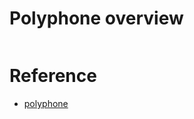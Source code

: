 <!--
{
  "title": "Soundfont",
  "date": "2017-08-07T07:49:59+09:00",
  "category": "",
  "tags": [],
  "draft": true
}
-->


# Polyphone overview

```
```

# Reference

- [polyphone](http://polyphone-soundfonts.com/en/download)

